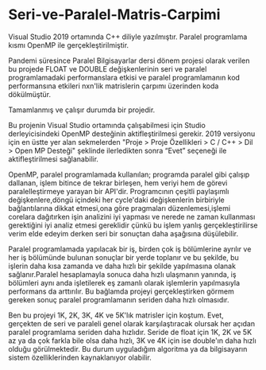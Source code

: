 # Seri-ve-Paralel-Matris-Carpimi
Visual Studio 2019 ortamında C++ diliyle yazılmıştır. Paralel programlama kısmı OpenMP ile gerçekleştirilmiştir.

Pandemi süresince Paralel Bilgisayarlar dersi dönem projesi olarak verilen bu projede
FLOAT ve DOUBLE değişkenlerinin seri ve paralel programlamadaki performanslara etkisi ve
paralel programlamanın kod performansına etkileri nxn'lik matrislerin çarpımı üzerinden koda dökülmüştür.

Tamamlanmış ve çalışır durumda bir projedir.

Bu projenin Visual Studio ortamında çalışabilmesi için Studio derleyicisindeki OpenMP desteğinin
aktifleştirilmesi gerekir. 2019 versiyonu için en üstte yer alan sekmelerden
"Proje > Proje Özellikleri > C / C++ > Dil > Open MP Desteği"
şeklinde ilerledikten sonra “Evet” seçeneği ile aktifleştirilmesi sağlanabilir.

OpenMP, paralel programlamada kullanılan; programda paralel gibi çalışıp dallanan, işlem bitince de tekrar birleşen, 
hem veriyi hem de görevi paralelleştirmeye yarayan bir API'dir. Programcının çeşitli paylaşımlı değişkenlere,döngü içindeki her cycle'daki 
değişkenlerin birbiriyle bağlantılarına dikkat etmesi,ona göre pragmaları düzenlemesi,işlemi corelara dağıtırken işin analizini iyi yapması
ve nerede ne zaman kullanması gerektiğini iyi analiz etmesi gereklidir çünkü bu işlem yanlış gerçekleştirilirse verim elde edeyim derken seri 
bir sonuçtan daha aşağısına düşülebilir.

Paralel programlamada yapılacak bir iş, birden çok iş bölümlerine ayrılır ve her iş bölümünde bulunan sonuçlar 
bir yerde toplanır ve bu şekilde, bu işlerin daha kısa zamanda ve daha hızlı bir şekilde yapılmasına olanak 
sağlanır.Paralel hesaplamayla sonuca daha hızlı ulaşmanın yanında, iş bölümleri aynı anda işletilerek eş zamanlı 
olarak işlemlerin yapılmasıyla performans da arttırılır. Bu bağlamda projeyi gerçekleştirken görmem gereken sonuç
paralel programlamanın seriden daha hızlı olmasıdır.

Ben bu projeyi 1K, 2K, 3K, 4K ve 5K'lık matrisler için koştum. Evet, gerçekten de seri ve paraleli 
genel olarak karşılaştıracak olursak her açıdan paralel programlama seriden daha hızlıdır.
Seride de float için 1K, 2K ve 5K az ya da çok farkla bile olsa daha hızlı, 3K ve 4K için ise double'ın daha hızlı olduğu görülmektedir.
Bu durum uyguladığım algoritma ya da bilgisayarın sistem özelliklerinden kaynaklanıyor olabilir.
